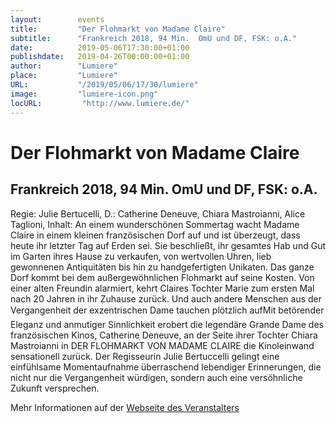 ```yaml
---
layout:        events
title:         "Der Flohmarkt von Madame Claire"
subtitle:      "Frankreich 2018, 94 Min.  OmU und DF, FSK: o.A."
date:          2019-05-06T17:30:00+01:00
publishdate:   2019-04-26T00:00:00+01:00
author:        "Lumiere"
place:         "Lumiere"
URL:           "/2019/05/06/17/30/lumiere"
image:         "lumiere-icon.png"
locURL:         "http://www.lumiere.de/"
---
```


Der Flohmarkt von Madame Claire
===========

Frankreich 2018, 94 Min.  OmU und DF, FSK: o.A.
-----------

Regie: Julie Bertucelli, D.: Catherine Deneuve, Chiara Mastroianni, Alice Taglioni, Inhalt: An einem wunderschönen Sommertag wacht Madame Claire in einem kleinen französischen Dorf auf und ist überzeugt, dass heute ihr letzter Tag auf Erden sei. Sie  beschließt, ihr gesamtes Hab und Gut im Garten ihres Hause zu verkaufen, von wertvollen Uhren, lieb gewonnenen Antiquitäten bis hin zu handgefertigten Unikaten. Das ganze Dorf kommt bei dem außergewöhnlichen Flohmarkt auf seine Kosten. Von einer alten Freundin alarmiert, kehrt Claires Tochter Marie zum ersten Mal nach 20 Jahren in ihr Zuhause zurück. Und auch andere Menschen aus der Vergangenheit der  exzentrischen Dame tauchen plötzlich aufMit betörender Eleganz und anmutiger Sinnlichkeit erobert die legendäre Grande Dame des französischen Kinos, Catherine Deneuve, an der Seite ihrer Tochter Chiara Mastroianni in DER FLOHMARKT VON MADAME CLAIRE die Kinoleinwand sensationell zurück. Der Regisseurin Julie Bertuccelli gelingt eine einfühlsame Momentaufnahme überraschend lebendiger Erinnerungen, die nicht nur die Vergangenheit würdigen, sondern auch eine versöhnliche Zukunft versprechen.

Mehr Informationen auf der [Webseite des Veranstalters](http://www.lumiere.de/19/05/flohmarkt.htm)
